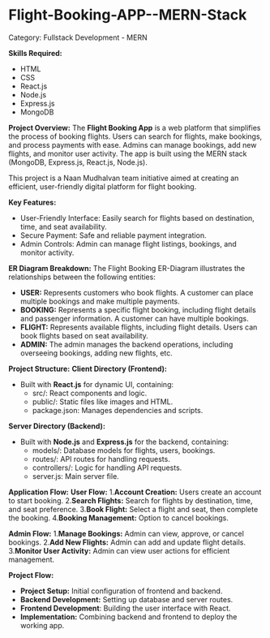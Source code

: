 # Flight-Booking-APP--MERN-Stack
Category: Fullstack Development - MERN

**Skills Required:**
- HTML
- CSS
- React.js
- Node.js
- Express.js
- MongoDB

**Project Overview:**
The **Flight Booking App** is a web platform that simplifies the process of booking flights. Users can search for flights, make bookings, and process payments with ease. Admins can manage bookings, add new flights, and monitor user activity. The app is built using the MERN stack (MongoDB, Express.js, React.js, Node.js).

This project is a Naan Mudhalvan team initiative aimed at creating an efficient, user-friendly digital platform for flight booking.

**Key Features:**
- User-Friendly Interface: Easily search for flights based on destination, time, and seat availability.
- Secure Payment: Safe and reliable payment integration.
- Admin Controls: Admin can manage flight listings, bookings, and monitor activity.

**ER Diagram Breakdown:**
The Flight Booking ER-Diagram illustrates the relationships between the following entities:

- **USER:** Represents customers who book flights. A customer can place multiple bookings and make multiple payments.
- **BOOKING:** Represents a specific flight booking, including flight details and passenger information. A customer can have multiple bookings.
- **FLIGHT:** Represents available flights, including flight details. Users can book flights based on seat availability.
- **ADMIN:** The admin manages the backend operations, including overseeing bookings, adding new flights, etc.

**Project Structure:**
**Client Directory (Frontend):**
- Built with **React.js** for dynamic UI, containing:
  - src/: React components and logic.
  - public/: Static files like images and HTML.
  - package.json: Manages dependencies and scripts.
    
**Server Directory (Backend):**
- Built with **Node.js** and **Express.js** for the backend, containing:
  - models/: Database models for flights, users, bookings.
  - routes/: API routes for handling requests.
  - controllers/: Logic for handling API requests.
  - server.js: Main server file.
    
**Application Flow:**
**User Flow:**
  1.**Account Creation:** Users create an account to start booking.
  2.**Search Flights:** Search for flights by destination, time, and seat preference.
  3.**Book Flight:** Select a flight and seat, then complete the booking.
  4.**Booking Management:** Option to cancel bookings.
  
**Admin Flow:**
  1.**Manage Bookings:** Admin can view, approve, or cancel bookings.
  2.**Add New Flights:** Admin can add and update flight details.
  3.**Monitor User Activity:** Admin can view user actions for efficient management.
  
**Project Flow:**
- **Project Setup:** Initial configuration of frontend and backend.
- **Backend Development:** Setting up database and server routes.
- **Frontend Development**: Building the user interface with React.
- **Implementation:** Combining backend and frontend to deploy the working app.

